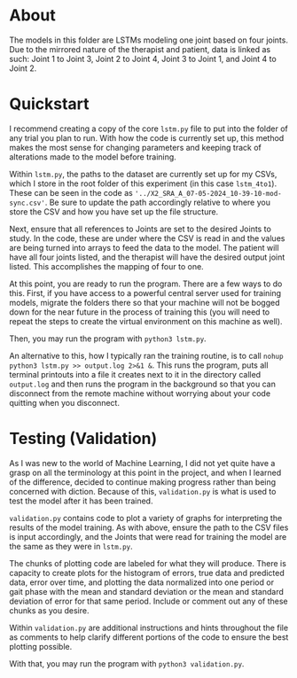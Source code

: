 # About
The models in this folder are LSTMs modeling one joint based on four joints. Due to the mirrored nature of the therapist and patient, data is linked as such: Joint 1 to Joint 3, Joint 2 to Joint 4, Joint 3 to Joint 1, and Joint 4 to Joint 2.

# Quickstart
I recommend creating a copy of the core `lstm.py` file to put into the folder of any trial you plan to run. With how the code is currently set up, this method makes the most sense for changing parameters and keeping track of alterations made to the model before training.

Within `lstm.py`, the paths to the dataset are currently set up for my CSVs, which I store in the root folder of this experiment (in this case `lstm_4to1`). These can be seen in the code as `'../X2_SRA_A_07-05-2024_10-39-10-mod-sync.csv'`. Be sure to update the path accordingly relative to where you store the CSV and how you have set up the file structure.

Next, ensure that all references to Joints are set to the desired Joints to study. In the code, these are under where the CSV is read in and the values are being turned into arrays to feed the data to the model. The patient will have all four joints listed, and the therapist will have the desired output joint listed. This accomplishes the mapping of four to one.

At this point, you are ready to run the program. There are a few ways to do this. First, if you have access to a powerful central server used for training models, migrate the folders there so that your machine will not be bogged down for the near future in the process of training this (you will need to repeat the steps to create the virtual environment on this machine as well).

Then, you may run the program with `python3 lstm.py`.

An alternative to this, how I typically ran the training routine, is to call `nohup python3 lstm.py >> output.log 2>&1 &`. This runs the program, puts all terminal printouts into a file it creates next to it in the directory called `output.log` and then runs the program in the background so that you can disconnect from the remote machine without worrying about your code quitting when you disconnect.

# Testing (Validation)
As I was new to the world of Machine Learning, I did not yet quite have a grasp on all the terminology at this point in the project, and when I learned of the difference, decided to continue making progress rather than being concerned with diction. Because of this, `validation.py` is what is used to test the model after it has been trained.

`validation.py` contains code to plot a variety of graphs for interpreting the results of the model training. As with above, ensure the path to the CSV files is input accordingly, and the Joints that were read for training the model are the same as they were in `lstm.py`. 

The chunks of plotting code are labeled for what they will produce. There is capacity to create plots for the histogram of errors, true data and predicted data, error over time, and plotting the data normalized into one period or gait phase with the mean and standard deviation or the mean and standard deviation of error for that same period. Include or comment out any of these chunks as you desire.

Within `validation.py` are additional instructions and hints throughout the file as comments to help clarify different portions of the code to ensure the best plotting possible.

With that, you may run the program with `python3 validation.py`.
